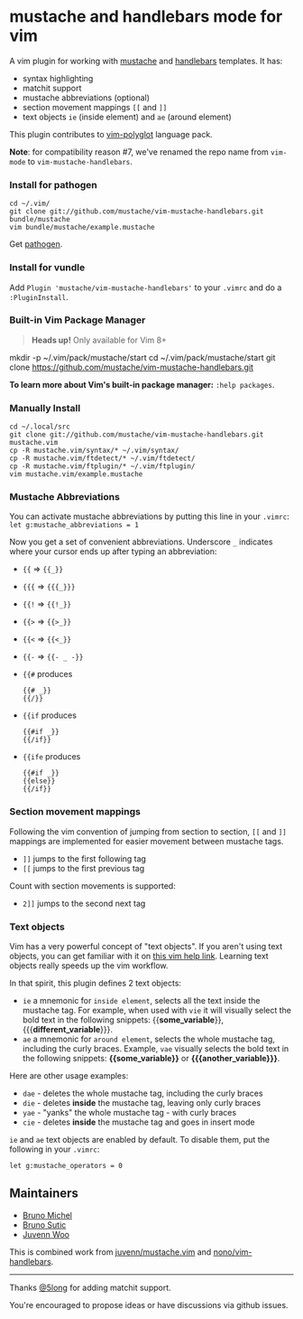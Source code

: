 mustache and handlebars mode for vim
====================================

A vim plugin for working with [mustache][mustache] and
[handlebars][handlebars] templates. It has:

 - syntax highlighting
 - matchit support
 - mustache abbreviations (optional)
 - section movement mappings `[[` and `]]`
 - text objects `ie` (inside element) and `ae` (around element)

This plugin contributes to [vim-polyglot](https://github.com/sheerun/vim-polyglot) language pack.

**Note**: for compatibility reason #7, we've renamed the repo name from
`vim-mode` to `vim-mustache-handlebars`.

### Install for pathogen

    cd ~/.vim/
    git clone git://github.com/mustache/vim-mustache-handlebars.git bundle/mustache
    vim bundle/mustache/example.mustache

Get [pathogen][pathogen].

### Install for vundle

Add `Plugin 'mustache/vim-mustache-handlebars'` to your `.vimrc` and do a
`:PluginInstall`.

### Built-in Vim Package Manager 

> **Heads up!** Only available for Vim 8+

mkdir -p ~/.vim/pack/mustache/start
cd ~/.vim/pack/mustache/start
git clone https://github.com/mustache/vim-mustache-handlebars.git

**To learn more about Vim's built-in package manager:** `:help packages`.

### Manually Install

    cd ~/.local/src
    git clone git://github.com/mustache/vim-mustache-handlebars.git mustache.vim
    cp -R mustache.vim/syntax/* ~/.vim/syntax/
    cp -R mustache.vim/ftdetect/* ~/.vim/ftdetect/
    cp -R mustache.vim/ftplugin/* ~/.vim/ftplugin/
    vim mustache.vim/example.mustache

### Mustache Abbreviations

You can activate mustache abbreviations by putting this line in your `.vimrc`:
`let g:mustache_abbreviations = 1`

Now you get a set of convenient abbreviations. Underscore `_` indicates where
your cursor ends up after typing an abbreviation:
 - `{{` => `{{_}}`
 - `{{{` => `{{{_}}}`
 - `{{!` => `{{!_}}`
 - `{{>` => `{{>_}}`
 - `{{<` => `{{<_}}`
 - `{{-` => `{{- _ -}}`
 - `{{#` produces

   ```
   {{# _}}
   {{/}}
   ```
 - `{{if` produces

   ```
   {{#if _}}
   {{/if}}
   ```
 - `{{ife` produces

   ```
   {{#if _}}
   {{else}}
   {{/if}}
   ```

### Section movement mappings

Following the vim convention of jumping from section to section, `[[` and `]]`
mappings are implemented for easier movement between mustache tags.

 - `]]` jumps to the first following tag
 - `[[` jumps to the first previous tag

Count with section movements is supported:

 - `2]]` jumps to the second next tag

### Text objects

Vim has a very powerful concept of "text objects". If you aren't using text objects,
you can get familiar with it on [this vim help
link](http://vimdoc.sourceforge.net/htmldoc/motion.html#text-objects). Learning
text objects really speeds up the vim workflow.

In that spirit, this plugin defines 2 text objects:
 - `ie` a mnemonic for `inside element`, selects all the text inside the
   mustache tag.
   For example, when used with `vie` it will visually select the
   bold text in the following snippets: {{**some_variable**}},
   {{{**different_variable**}}}.
 - `ae` a mnemonic for `around element`, selects the whole mustache tag,
   including the curly braces.
   Example, `vae` visually selects the bold text in the following
   snippets: **{{some_variable}}** or **{{{another_variable}}}**.

Here are other usage examples:
 - `dae` - deletes the whole mustache tag, including the curly braces
 - `die` - deletes **inside** the mustache tag, leaving only curly braces
 - `yae` - "yanks" the whole mustache tag - with curly braces
 - `cie` - deletes **inside** the mustache tag and goes in insert mode

`ie` and `ae` text objects are enabled by default. To disable them, put the
following in your `.vimrc`:

    let g:mustache_operators = 0

## Maintainers

* [Bruno Michel](http://github.com/nono)
* [Bruno Sutic](http://github.com/bruno-)
* [Juvenn Woo](http://github.com/juvenn)

This is combined work from
[juvenn/mustache.vim](http://github.com/juvenn/mustache.vim) and
[nono/vim-handlebars](http://github.com/nono/vim-handlebars).

----

Thanks [@5long](http://github.com/5long) for adding matchit support.

You're encouraged to propose ideas or have discussions via github
issues.

[mustache]: http://mustache.github.io
[handlebars]: http://handlebarsjs.com
[pathogen]: https://github.com/tpope/vim-pathogen
